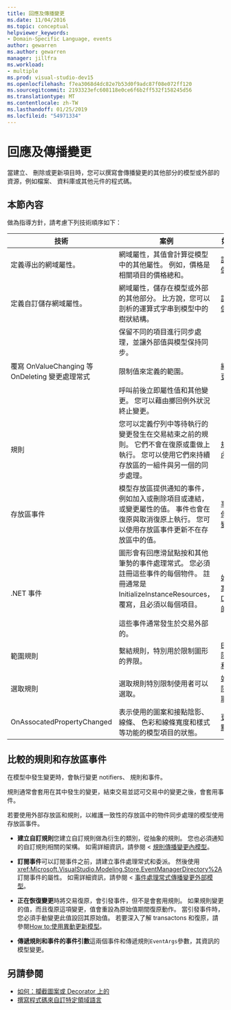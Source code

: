 ```yaml
---
title: 回應及傳播變更
ms.date: 11/04/2016
ms.topic: conceptual
helpviewer_keywords:
- Domain-Specific Language, events
author: gewarren
ms.author: gewarren
manager: jillfra
ms.workload:
- multiple
ms.prod: visual-studio-dev15
ms.openlocfilehash: f7ea3068d4dc82e7b53d0f9adc87f08e072ff120
ms.sourcegitcommit: 2193323efc608118e0ce6f6b2ff532f158245d56
ms.translationtype: MT
ms.contentlocale: zh-TW
ms.lasthandoff: 01/25/2019
ms.locfileid: "54971334"
---
```

# <a name="responding-to-and-propagating-changes"></a>回應及傳播變更
當建立、 刪除或更新項目時，您可以撰寫會傳播變更的其他部分的模型或外部的資源，例如檔案、 資料庫或其他元件的程式碼。

## <a name="in-this-section"></a>本節內容
 做為指導方針，請考慮下列技術順序如下：

|技術|案例|如需詳細資訊|
|-|-|-|
|定義導出的網域屬性。|網域屬性，其值會計算從模型中的其他屬性。 例如，價格是相關項目的價格總和。|[計算及自訂的儲存區屬性](../modeling/calculated-and-custom-storage-properties.md)|
|定義自訂儲存網域屬性。|網域屬性，儲存在模型或外部的其他部分。 比方說，您可以剖析的運算式字串到模型中的樹狀結構。|[計算及自訂的儲存區屬性](../modeling/calculated-and-custom-storage-properties.md)|
|覆寫 OnValueChanging 等 OnDeleting 變更處理常式|保留不同的項目進行同步處理，並讓外部值與模型保持同步。<br /><br /> 限制值來定義的範圍。<br /><br /> 呼叫前後立即屬性值和其他變更。 您可以藉由擲回例外狀況終止變更。|[網域屬性值變更處理常式](../modeling/domain-property-value-change-handlers.md)|
|規則|您可以定義佇列中等待執行的變更發生在交易結束之前的規則。 它們不會在復原或重做上執行。 您可以使用它們來持續存放區的一組件與另一個的同步處理。|[規則傳播模型內的變更](../modeling/rules-propagate-changes-within-the-model.md)|
|存放區事件|模型存放區提供通知的事件，例如加入或刪除項目或連結，或變更屬性的值。 事件也會在復原與取消復原上執行。 您可以使用存放區事件更新不在存放區中的值。|[事件處理常式傳播模型外的變更](../modeling/event-handlers-propagate-changes-outside-the-model.md)|
|.NET 事件|圖形會有回應滑鼠點按和其他筆勢的事件處理常式。 您必須註冊這些事件的每個物件。 註冊通常是 InitializeInstanceResources，覆寫，且必須以每個項目。<br /><br /> 這些事件通常發生於交易外部的。|[如何：攔截圖案或 Decorator 上的](../modeling/how-to-intercept-a-click-on-a-shape-or-decorator.md)|
|範圍規則|繫結規則，特別用於限制圖形的界限。|[BoundsRules 限制圖案位置和大小](../modeling/boundsrules-constrain-shape-location-and-size.md)|
|選取規則|選取規則特別限制使用者可以選取。|[如何：存取及限制目前的選取範圍](../modeling/how-to-access-and-constrain-the-current-selection.md)|
|OnAssocatedPropertyChanged|表示使用的圖案和接點陰影、 線條、 色彩和線條寬度和樣式等功能的模型項目的狀態。|[更新圖案和接點來反映模型](../modeling/updating-shapes-and-connectors-to-reflect-the-model.md)|

## <a name="comparing-rules-and-store-events"></a>**比較的規則和存放區事件**
 在模型中發生變更時，會執行變更 notifiers、 規則和事件。

 規則通常會套用在其中發生的變更，結束交易並認可交易中的變更之後，會套用事件。

 若要使用外部存放區和規則，以維護一致性的存放區中的物件同步處理的模型使用存放區事件。

-   **建立自訂規則**您建立自訂規則做為衍生的類別，從抽象的規則。 您也必須通知的自訂規則相關的架構。 如需詳細資訊，請參閱 <<c0> [ 規則傳播變更內模型](../modeling/rules-propagate-changes-within-the-model.md)。

-   **訂閱事件**可以訂閱事件之前，請建立事件處理常式和委派。 然後使用<xref:Microsoft.VisualStudio.Modeling.Store.EventManagerDirectory%2A>訂閱事件的屬性。 如需詳細資訊，請參閱 <<c0> [ 事件處理常式傳播變更外部模型](../modeling/event-handlers-propagate-changes-outside-the-model.md)。

-   **正在恢復變更**時將交易復原，會引發事件，但不是會套用規則。 如果規則變更的值，而且復原這項變更，值會重設為原始值期間復原動作。 當引發事件時，您必須手動變更此值設回其原始值。 若要深入了解 transactons 和復原，請參閱[How to:使用異動更新模型](../modeling/how-to-use-transactions-to-update-the-model.md)。

-   **傳遞規則和事件的事件引數**這兩個事件和傳遞規則`EventArgs`參數，其資訊的模型變更。

## <a name="see-also"></a>另請參閱

- [如何：攔截圖案或 Decorator 上的](../modeling/how-to-intercept-a-click-on-a-shape-or-decorator.md)
- [撰寫程式碼來自訂特定領域語言](../modeling/writing-code-to-customise-a-domain-specific-language.md)